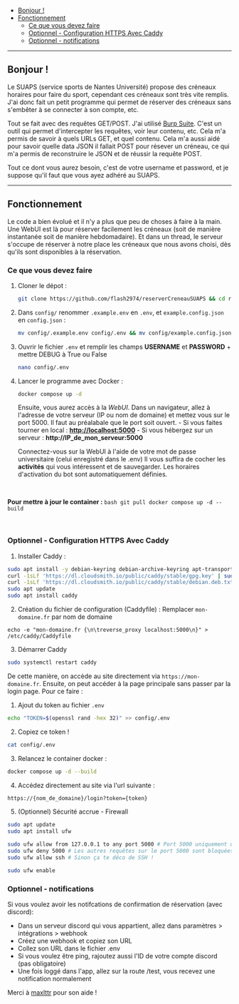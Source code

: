 

- [Bonjour !](#bonjour-)
- [Fonctionnement](#fonctionnement)
  - [Ce que vous devez faire](#ce-que-vous-devez-faire)
  - [Optionnel - Configuration HTTPS Avec Caddy](#optionnel---configuration-https-avec-caddy)
  - [Optionnel - notifications](#optionnel---notifications)

---


## Bonjour !
Le SUAPS (service sports de Nantes Université) propose des créneaux horaires pour faire du sport, cependant ces créneaux sont très vite remplis.
J'ai donc fait un petit programme qui permet de réserver des créneaux sans s'embêter à se connecter à son compte, etc.

Tout se fait avec des requêtes GET/POST. J'ai utilisé [Burp Suite](https://portswigger.net/burp/releases/professional-community-2024-8-5?requestededition=community&requestedplatform=). C'est un outil qui permet d'intercepter les requêtes, voir leur contenu, etc. Cela m'a permis de savoir à quels URLs GET, et quel contenu. Cela m'a aussi aidé pour savoir quelle data JSON il fallait POST pour résever un créneau, ce qui m'a permis de reconstruire le JSON et de réussir la requête POST.

Tout ce dont vous aurez besoin, c'est de votre username et password, et je suppose qu'il faut que vous ayez adhéré au SUAPS.

---

## Fonctionnement
Le code a bien évolué et il n'y a plus que peu de choses à faire à la main. Une WebUI est là pour réserver facilement les créneaux (soit de manière instantanée soit de manière hebdomadaire). Et dans un thread, le serveur s'occupe de réserver à notre place les créneaux que nous avons choisi, dès qu'ils sont disponibles à la réservation.

### Ce que vous devez faire
1. Cloner le dépot :
    ```bash
    git clone https://github.com/flash2974/reserverCreneauSUAPS && cd reserverCreneauSUAPS/
    ```
2. Dans `config/` renommer `.example.env` en `.env`, et `example.config.json` en `config.json` : 
    ```bash
    mv config/.example.env config/.env && mv config/example.config.json config/config.json
    ```

2. Ouvrir le fichier `.env` et remplir les champs **USERNAME** et **PASSWORD** + mettre DEBUG à True ou False
    ```bash
    nano config/.env
    ```

3. Lancer le programme avec Docker :
    ```bash
    docker compose up -d
    ```
    Ensuite, vous aurez accès à la *WebUI*. Dans un navigateur, allez à l'adresse de votre serveur (IP ou nom de domaine) et mettez vous sur le port 5000. Il faut au préalabale que le port soit ouvert.
        - Si vous faites tourner en local : [**http://localhost:5000**](http://localhost:5000)
        - Si vous hébergez sur un serveur : **http://IP_de_mon_serveur:5000**

    Connectez-vous sur la WebUI à l'aide de votre mot de passe universitaire (celui enregistré dans le .env)
    Il vous suffira de cocher les **activités** qui vous intéressent et de sauvegarder. Les horaires d'activation du bot sont automatiquement définies.

<br>

**Pour mettre à jour le container :**
    ```bash
    git pull
    docker compose up -d --build
    ```
    
<br>

### Optionnel - Configuration HTTPS Avec Caddy
1. Installer Caddy :
```bash
sudo apt install -y debian-keyring debian-archive-keyring apt-transport-https
curl -1sLf 'https://dl.cloudsmith.io/public/caddy/stable/gpg.key' | sudo tee /etc/apt/trusted.gpg.d/caddy.asc
curl -1sLf 'https://dl.cloudsmith.io/public/caddy/stable/debian.deb.txt' | sudo tee /etc/apt/sources.list.d/caddy.list
sudo apt update
sudo apt install caddy
```

2. Création du fichier de configuration (Caddyfile) : Remplacer `mon-domaine.fr` par nom de domaine
```
echo -e "mon-domaine.fr {\n\treverse_proxy localhost:5000\n}" > /etc/caddy/Caddyfile
```

3. Démarrer Caddy
```bash
sudo systemctl restart caddy
```

De cette manière, on accède au site directement via `https://mon-domaine.fr`.
Ensuite, on peut accéder à la page principale sans passer par la login page.
Pour ce faire :

1. Ajout du token au fichier `.env`
```bash
echo "TOKEN=$(openssl rand -hex 32)" >> config/.env
```

2. Copiez ce token !
```bash
cat config/.env
```

3. Relancez le container docker :
```bash
docker compose up -d --build
```

4. Accédez directement au site via l'url suivante :
```bash
https://{nom_de_domaine}/login?token={token}
```

5. (Optionnel) Sécurité accrue - Firewall
```bash
sudo apt update
sudo apt install ufw

sudo ufw allow from 127.0.0.1 to any port 5000 # Port 5000 uniquement depuis localhost,
sudo ufw deny 5000 # Les autres requêtes sur le port 5000 sont bloquées
sudo ufw allow ssh # Sinon ça te déco de SSH !

sudo ufw enable
```



### Optionnel - notifications
Si vous voulez avoir les notifcations de confirmation de réservation (avec discord): 
- Dans un serveur discord qui vous appartient, allez dans paramètres > intégrations > webhook
- Créez une webhook et copiez son URL
- Collez son URL dans le fichier .env
- Si vous voulez être ping, rajoutez aussi l'ID de votre compte discord (pas obligatoire)
- Une fois loggé dans l'app, allez sur la route /test, vous recevez une notification normalement

Merci à [maxlttr](https://github.com/maxlttr1) pour son aide !
